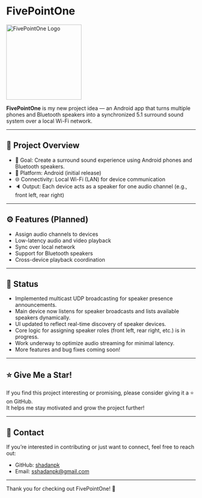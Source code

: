 

# FivePointOne
<p align="left">
  <img src="https://github.com/user-attachments/assets/b08e0be3-9571-4092-adb4-57bdf538181b" alt="FivePointOne Logo" width="200"/>
</p>


**FivePointOne** is my new project idea — an Android app that turns multiple phones and Bluetooth speakers into a synchronized 5.1 surround sound system over a local Wi-Fi network.

---

## 📌 Project Overview

- 🎯 Goal: Create a surround sound experience using Android phones and Bluetooth speakers.
- 📱 Platform: Android (initial release)
- 🌐 Connectivity: Local Wi-Fi (LAN) for device communication
- 🔈 Output: Each device acts as a speaker for one audio channel (e.g., front left, rear right)

---

## ⚙️ Features (Planned)

- Assign audio channels to devices
- Low-latency audio and video playback
- Sync over local network
- Support for Bluetooth speakers
- Cross-device playback coordination

---

## 🚧 Status

- Implemented multicast UDP broadcasting for speaker presence announcements.  
- Main device now listens for speaker broadcasts and lists available speakers dynamically.  
- UI updated to reflect real-time discovery of speaker devices.  
- Core logic for assigning speaker roles (front left, rear right, etc.) is in progress.  
- Work underway to optimize audio streaming for minimal latency.  
- More features and bug fixes coming soon!

---


## ⭐ Give Me a Star!

If you find this project interesting or promising, please consider giving it a ⭐ on GitHub.  
It helps me stay motivated and grow the project further!

---

## 🤝 Contact

If you’re interested in contributing or just want to connect, feel free to reach out:

- GitHub: [shadanpk](https://github.com/shadan-pk)
- Email: sshadanpk@gmail.com

---

Thank you for checking out FivePointOne! 🚀
